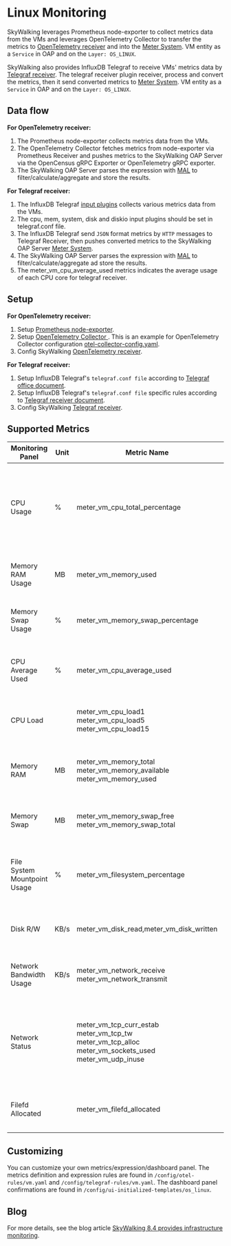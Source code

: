# Linux Monitoring
SkyWalking leverages Prometheus node-exporter to collect metrics data from the VMs and leverages OpenTelemetry Collector to transfer the metrics to
[OpenTelemetry receiver](opentelemetry-receiver.md) and into the [Meter System](./../../concepts-and-designs/meter.md).
VM entity as a `Service` in OAP and on the `Layer: OS_LINUX`.

SkyWalking also provides InfluxDB Telegraf to receive VMs' metrics data by [Telegraf receiver](./telegraf-receiver.md).
The telegraf receiver plugin receiver, process and convert the metrics, then it send converted metrics to [Meter System](./../../concepts-and-designs/meter.md).
VM entity as a `Service` in OAP and on the `Layer: OS_LINUX`.

## Data flow
**For OpenTelemetry receiver:**
1. The Prometheus node-exporter collects metrics data from the VMs.
2. The OpenTelemetry Collector fetches metrics from node-exporter via Prometheus Receiver and pushes metrics to the SkyWalking OAP Server via the OpenCensus gRPC Exporter or OpenTelemetry gRPC exporter.
3. The SkyWalking OAP Server parses the expression with [MAL](../../concepts-and-designs/mal.md) to filter/calculate/aggregate and store the results.

**For Telegraf receiver:**
1. The InfluxDB Telegraf [input plugins](https://docs.influxdata.com/telegraf/v1.24/plugins/) collects various metrics data from the VMs.
2. The cpu, mem, system, disk and diskio input plugins should be set in telegraf.conf file.
2. The InfluxDB Telegraf send `JSON` format metrics by `HTTP` messages to Telegraf Receiver, then pushes converted metrics to the SkyWalking OAP Server [Meter System](./../../concepts-and-designs/meter.md).
3. The SkyWalking OAP Server parses the expression with [MAL](../../concepts-and-designs/mal.md) to filter/calculate/aggregate ad store the results.
4. The meter_vm_cpu_average_used metrics indicates the average usage of each CPU core for telegraf receiver.

## Setup
**For OpenTelemetry receiver:**
1. Setup [Prometheus node-exporter](https://prometheus.io/docs/guides/node-exporter/).
2. Setup [OpenTelemetry Collector ](https://opentelemetry.io/docs/collector/). This is an example for OpenTelemetry Collector configuration [otel-collector-config.yaml](../../../../test/e2e-v2/cases/vm/prometheus-node-exporter/otel-collector-config.yaml).
3. Config SkyWalking [OpenTelemetry receiver](opentelemetry-receiver.md).

**For Telegraf receiver:**
1. Setup InfluxDB Telegraf's `telegraf.conf file` according to [Telegraf office document](https://docs.influxdata.com/telegraf/v1.24/).
2. Setup InfluxDB Telegraf's `telegraf.conf file` specific rules according to [Telegraf receiver document](telegraf-receiver.md).
3. Config SkyWalking [Telegraf receiver](telegraf-receiver.md).

## Supported Metrics

| Monitoring Panel             | Unit | Metric Name                                                                                                             | Description                                                                                    | Data Source                                         |
|------------------------------|------|-------------------------------------------------------------------------------------------------------------------------|------------------------------------------------------------------------------------------------|-----------------------------------------------------|
| CPU Usage                    | %    | meter_vm_cpu_total_percentage                                                                                           | The total percentage usage of the CPU core. If there are 2 cores, the maximum usage is 200%.   | Prometheus node-exporter<br />Telegraf input plugin |
| Memory RAM Usage             | MB   | meter_vm_memory_used                                                                                                    | The total RAM usage                                                                            | Prometheus node-exporter<br />Telegraf input plugin |
| Memory Swap Usage            | %    | meter_vm_memory_swap_percentage                                                                                         | The percentage usage of swap memory                                                            | Prometheus node-exporter<br />Telegraf input plugin |
| CPU Average Used             | %    | meter_vm_cpu_average_used                                                                                               | The percentage usage of the CPU core in each mode                                              | Prometheus node-exporter<br />Telegraf input plugin |
| CPU Load                     |      | meter_vm_cpu_load1<br />meter_vm_cpu_load5<br />meter_vm_cpu_load15                                                     | The CPU 1m / 5m / 15m average load                                                             | Prometheus node-exporter<br />Telegraf input plugin |
| Memory RAM                   | MB   | meter_vm_memory_total<br />meter_vm_memory_available<br />meter_vm_memory_used                                          | The RAM statistics, including Total / Available / Used                                         | Prometheus node-exporter<br />Telegraf input plugin |
| Memory Swap                  | MB   | meter_vm_memory_swap_free<br />meter_vm_memory_swap_total                                                               | Swap memory statistics, including Free / Total                                                 | Prometheus node-exporter<br />Telegraf input plugin |
| File System Mountpoint Usage | %    | meter_vm_filesystem_percentage                                                                                          | The percentage usage of the file system at each mount point                                    | Prometheus node-exporter<br />Telegraf input plugin |
| Disk R/W                     | KB/s | meter_vm_disk_read,meter_vm_disk_written                                                                                | The disk read and written                                                                      | Prometheus node-exporter<br />Telegraf input plugin |
| Network Bandwidth Usage      | KB/s | meter_vm_network_receive<br />meter_vm_network_transmit                                                                 | The network receive and transmit                                                               | Prometheus node-exporter<br />Telegraf input plugin |
| Network Status               |      | meter_vm_tcp_curr_estab<br />meter_vm_tcp_tw<br />meter_vm_tcp_alloc<br />meter_vm_sockets_used<br />meter_vm_udp_inuse | The number of TCPs established / TCP time wait / TCPs allocated / sockets in use / UDPs in use | Prometheus node-exporter<br />Telegraf input plugin |
| Filefd Allocated             |      | meter_vm_filefd_allocated                                                                                               | The number of file descriptors allocated                                                       | Prometheus node-exporter                            |

## Customizing
You can customize your own metrics/expression/dashboard panel.
The metrics definition and expression rules are found in `/config/otel-rules/vm.yaml` and `/config/telegraf-rules/vm.yaml`.
The dashboard panel confirmations are found in `/config/ui-initialized-templates/os_linux`.

## Blog
For more details, see the blog article [SkyWalking 8.4 provides infrastructure monitoring](https://skywalking.apache.org/blog/2021-02-07-infrastructure-monitoring/).
